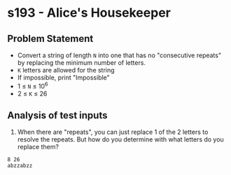 # s193 - Alice's Housekeeper
## Problem Statement
- Convert a string of length `N` into one that has no "consecutive repeats" by replacing the minimum number of letters.
- `K` letters are allowed for the string
- If impossible, print "Impossible"
- 1 ≤ `N` ≤ 10<sup>6</sup>
- 2 ≤ `K` ≤ 26

## Analysis of test inputs
1. When there are "repeats", you can just replace 1 of the 2 letters to resolve the repeats. But how do you determine with what letters do you replace them?<br>
```
8 26
abzzabzz
```

